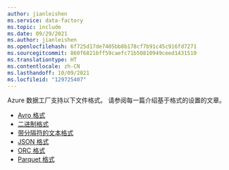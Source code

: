 ```yaml
---
author: jianleishen
ms.service: data-factory
ms.topic: include
ms.date: 09/29/2021
ms.author: jianleishen
ms.openlocfilehash: 6f725d17de7405bb8b178cf7b91c45c916fd7271
ms.sourcegitcommit: 860f6821bff59caefc71b50810949ceed1431510
ms.translationtype: HT
ms.contentlocale: zh-CN
ms.lasthandoff: 10/09/2021
ms.locfileid: "129725407"
---
```

<!--
    Common for all ADF file-based connectors
-->

Azure 数据工厂支持以下文件格式。 请参阅每一篇介绍基于格式的设置的文章。

- [Avro 格式](../format-avro.md)
- [二进制格式](../format-binary.md)
- [带分隔符的文本格式](../format-delimited-text.md)
- [JSON 格式](../format-json.md)
- [ORC 格式](../format-orc.md)
- [Parquet 格式](../format-parquet.md)
